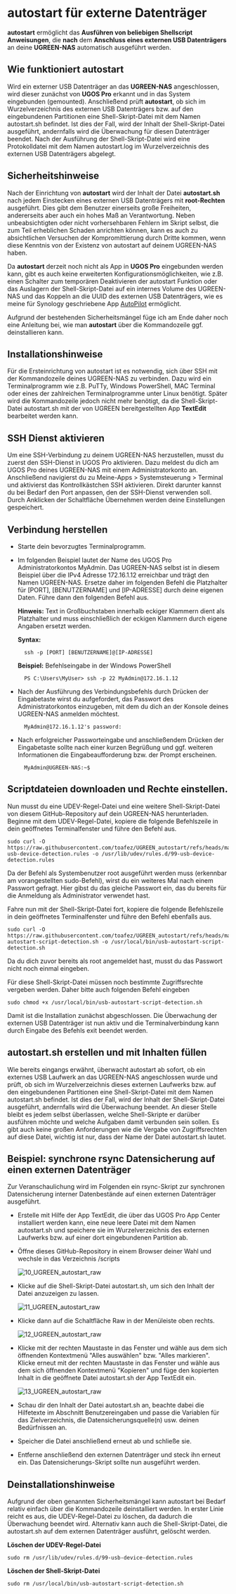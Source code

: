 # autostart für externe Datenträger

**autostart** ermöglicht das **Ausführen von beliebigen Shellscript Anweisungen**, die **nach** dem **Anschluss eines externen USB Datenträgers** an deine **UGREEN-NAS** automatisch ausgeführt werden. 

## Wie funktioniert autostart
Wird ein externer USB Datenträger an das **UGREEN-NAS** angeschlossen, wird dieser zunächst von **UGOS Pro** erkannt und in das System eingebunden (gemounted). Anschließend prüft **autostart**, ob sich im Wurzelverzeichnis des externen USB Datenträgers bzw. auf den eingebundenen Partitionen eine Shell-Skript-Datei mit dem Namen autostart.sh befindet. Ist dies der Fall, wird der Inhalt der Shell-Skript-Datei ausgeführt, andernfalls wird die Überwachung für diesen Datenträger beendet. Nach der Ausführung der Shell-Skript-Datei wird eine Protokolldatei mit dem Namen autostart.log im Wurzelverzeichnis des externen USB Datenträgers abgelegt.

## Sicherheitshinweise
Nach der Einrichtung von **autostart** wird der Inhalt der Datei **autostart.sh** nach jedem Einstecken eines externen USB Datenträgers mit **root-Rechten** ausgeführt. Dies gibt dem Benutzer einerseits große Freiheiten, andererseits aber auch ein hohes Maß an Verantwortung. Neben unbeabsichtigten oder nicht vorhersehbaren Fehlern im Skript selbst, die zum Teil erheblichen Schaden anrichten können, kann es auch zu absichtlichen Versuchen der Kompromittierung durch Dritte kommen, wenn diese Kenntnis von der Existenz von autostart auf deinem UGREEN-NAS haben.

Da **autostart** derzeit noch nicht als App in **UGOS Pro** eingebunden werden kann, gibt es auch keine erweiterten Konfigurationsmöglichkeiten, wie z.B. einen Schalter zum temporären Deaktivieren der autostart Funktion oder das Auslagern der Shell-Skript-Datei auf ein internes Volume des UGREEN-NAS und das Koppeln an die UUID des externen USB Datenträgers, wie es meine für Synology geschriebene App [AutoPilot](https://github.com/toafez/AutoPilot) ermöglicht.

Aufgrund der bestehenden Sicherheitsmängel füge ich am Ende daher noch eine Anleitung bei, wie man **autostart** über die Kommandozeile ggf. deinstallieren kann.

## Installationshinweise
Für die Ersteinrichtung von autostart ist es notwendig, sich über SSH mit der Kommandozeile deines UGREEN-NAS zu verbinden. Dazu wird ein Terminalprogramm wie z.B. PuTTy, Windows PowerShell, MAC Terminal oder eines der zahlreichen Terminalprogramme unter Linux benötigt. Später wird die Kommandozeile jedoch nicht mehr benötigt, da die Shell-Skript-Datei autostart.sh mit der von UGREEN bereitgestellten App **TextEdit** bearbeitet werden kann.

## SSH Dienst aktivieren
Um eine SSH-Verbindung zu deinem UGREEN-NAS herzustellen, musst du zuerst den SSH-Dienst in UGOS Pro aktivieren. Dazu meldest du dich am UGOS Pro deines UGREEN-NAS mit einem Administratorkonto an. Anschließend navigierst du zu Meine-Apps > Systemsteuerung > Terminal und aktivierst das Kontrollkästchen SSH aktivieren. Direkt darunter kannst du bei Bedarf den Port anpassen, den der SSH-Dienst verwenden soll. Durch Anklicken der Schaltfläche Übernehmen werden deine Einstellungen gespeichert. 

## Verbindung herstellen
- Starte dein bevorzugtes Terminalprogramm.
- Im folgenden Beispiel lautet der Name des UGOS Pro Administratorkontos MyAdmin. Das UGREEN-NAS selbst ist in diesem Beispiel über die IPv4 Adresse 172.16.1.12 erreichbar und trägt den Namen UGREEN-NAS. Ersetze daher im folgenden Befehl die Platzhalter für [PORT], [BENUTZERNAME] und [IP-ADRESSE] durch deine eigenen Daten. Führe dann den folgenden Befehl aus.

  **Hinweis:** Text in Großbuchstaben innerhalb eckiger Klammern dient als Platzhalter und muss einschließlich der eckigen Klammern durch eigene Angaben ersetzt werden.

  **Syntax:**

  		ssh -p [PORT] [BENUTZERNAME]@[IP-ADRESSE]
    
  **Beispiel:** Befehlseingabe in der Windows PowerShell

  		PS C:\Users\MyUser> ssh -p 22 MyAdmin@172.16.1.12
    
- Nach der Ausführung des Verbindungsbefehls durch Drücken der Eingabetaste wirst du aufgefordert, das Passwort des Administratorkontos einzugeben, mit dem du dich an der Konsole deines UGREEN-NAS anmelden möchtest.
	
		MyAdmin@172.16.1.12's password:

- Nach erfolgreicher Passworteingabe und anschließendem Drücken der Eingabetaste sollte nach einer kurzen Begrüßung und ggf. weiteren Informationen die Eingabeaufforderung bzw. der Prompt erscheinen.

		MyAdmin@UGREEN-NAS:~$

## Scriptdateien downloaden und Rechte einstellen.
Nun musst du eine UDEV-Regel-Datei und eine weitere Shell-Skript-Datei von diesem GitHub-Repository auf dein UGREEN-NAS herunterladen. Beginne mit dem UDEV-Regel-Datei, kopiere die folgende Befehlszeile in dein geöffnetes Terminalfenster und führe den Befehl aus.

	sudo curl -O https://raw.githubusercontent.com/toafez/UGREEN_autostart/refs/heads/main/scripts/99-usb-device-detection.rules -o /usr/lib/udev/rules.d/99-usb-device-detection.rules

Da der Befehl als Systembenutzer root ausgeführt werden muss (erkennbar am vorangestellten sudo-Befehl), wirst du ein weiteres Mal nach einem Passwort gefragt. Hier gibst du das gleiche Passwort ein, das du bereits für die Anmeldung als Administrator verwendet hast.

Fahre nun mit der Shell-Skript-Datei fort, kopiere die folgende Befehlszeile in dein geöffnetes Terminalfenster und führe den Befehl ebenfalls aus.

	sudo curl -O https://raw.githubusercontent.com/toafez/UGREEN_autostart/refs/heads/main/scripts/usb-autostart-script-detection.sh -o /usr/local/bin/usb-autostart-script-detection.sh

Da du dich zuvor bereits als root angemeldet hast, musst du das Passwort nicht noch einmal eingeben.

Für diese Shell-Skript-Datei müssen noch bestimmte Zugriffsrechte vergeben werden. Daher bitte auch folgenden Befehl eingeben

	sudo chmod +x /usr/local/bin/usb-autostart-script-detection.sh
	
Damit ist die Installation zunächst abgeschlossen. Die Überwachung der externen USB Datenträger ist nun aktiv und die Terminalverbindung kann durch Eingabe des Befehls exit beendet werden.
	
## autostart.sh erstellen und mit Inhalten füllen
Wie bereits eingangs erwähnt, überwacht autostart ab sofort, ob ein externes USB Laufwerk an das UGREEN-NAS angeschlossen wurde und prüft, ob sich im Wurzelverzeichnis dieses externen Laufwerks bzw. auf den eingebundenen Partitionen eine Shell-Skript-Datei mit dem Namen autostart.sh befindet. Ist dies der Fall, wird der Inhalt der Shell-Skript-Datei ausgeführt, andernfalls wird die Überwachung beendet. An dieser Stelle bleibt es jedem selbst überlassen, welche Shell-Skripte er darüber ausführen möchte und welche Aufgaben damit verbunden sein sollen. Es gibt auch keine großen Anforderungen wie die Vergabe von Zugriffsrechten auf diese Datei, wichtig ist nur, dass der Name der Datei autostart.sh lautet.

## Beispiel: synchrone rsync Datensicherung auf einen externen Datenträger
Zur Veranschaulichung wird im Folgenden ein rsync-Skript zur synchronen Datensicherung interner Datenbestände auf einen externen Datenträger ausgeführt. 

- Erstelle mit Hilfe der App TextEdit, die über das UGOS Pro App Center installiert werden kann, eine neue leere Datei mit dem Namen autostart.sh und speichere sie im Wurzelverzeichnis des externen Laufwerks bzw. auf einer dort eingebundenen Partition ab. 
- Öffne dieses GitHub-Repository in einem Browser deiner Wahl und wechsle in das Verzeichnis /scripts 

    ![10_UGREEN_autostart_raw](/images/10_UGREEN_autostart_raw.png)

- Klicke auf die Shell-Skript-Datei autostart.sh, um sich den Inhalt der Datei anzuzeigen zu lassen.

    ![11_UGREEN_autostart_raw](/images/11_UGREEN_autostart_raw.png)

- Klicke dann auf die Schaltfläche Raw in der Menüleiste oben rechts.

    ![12_UGREEN_autostart_raw](/images/12_UGREEN_autostart_raw.png)

- Klicke mit der rechten Maustaste in das Fenster und wähle aus dem sich öffnenden Kontextmenü "Alles auswählen" bzw. "Alles markieren". Klicke erneut mit der rechten Maustaste in das Fenster und wähle aus dem sich öffnenden Kontextmenü "Kopieren" und füge den kopierten Inhalt in die geöffnete Datei autostart.sh der App TextEdit ein.

    ![13_UGREEN_autostart_raw](/images/13_UGREEN_autostart_raw.png)

- Schau dir den Inhalt der Datei autostart.sh an, beachte dabei die Hilfetexte im Abschnitt Benutzereingaben und passe die Variablen für das Zielverzeichnis, die Datensicherungsquelle(n) usw. deinen Bedürfnissen an.
- Speicher die Datei anschließend erneut ab und schließe sie.
- Entferne anschließend den externen Datenträger und steck ihn erneut ein. Das Datensicherungs-Skript sollte nun ausgeführt werden.

## Deinstallationshinweise
Aufgrund der oben genannten Sicherheitsmängel kann autostart bei Bedarf relativ einfach über die Kommandozeile deinstalliert werden. In erster Linie reicht es aus, die UDEV-Regel-Datei zu löschen, da dadurch die Überwachung beendet wird. Alternativ kann auch die Shell-Skript-Datei, die autostart.sh auf dem externen Datenträger ausführt, gelöscht werden.

**Löschen der UDEV-Regel-Datei**
	
	sudo rm /usr/lib/udev/rules.d/99-usb-device-detection.rules

**Löschen der Shell-Skript-Datei**
	
	sudo rm /usr/local/bin/usb-autostart-script-detection.sh


